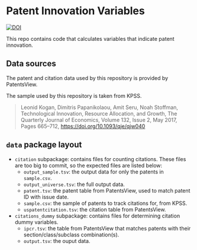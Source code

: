 # Patent Innovation Variables
[![DOI](https://zenodo.org/badge/DOI/10.5281/zenodo.6954668.svg)](https://doi.org/10.5281/zenodo.6954668)

This repo contains code that calculates variables that indicate patent innovation.

## Data sources
The patent and citation data used by this repository is provided by PatentsView.

The sample used by this repository is taken from KPSS.
> Leonid Kogan, Dimitris Papanikolaou, Amit Seru, Noah Stoffman, Technological Innovation, Resource Allocation, and Growth, The Quarterly Journal of Economics, Volume 132, Issue 2, May 2017, Pages 665–712, https://doi.org/10.1093/qje/qjw040

## `data` package layout
* `citation` subpackage: contains files for counting citations.
These files are too big to commit, so the expected files are listed below:
  * `output_sample.tsv`: the output data for only the patents in `sample.csv`.
  * `output_universe.tsv`: the full output data.
  * `patent.tsv`: the patent table from PatentsView,
  used to match patent ID with issue date.
  * `sample.csv`: the sample of patents to track citations for, from KPSS.
  * `uspatentcitation.tsv`: the citation table from PatentsView.
* `citations_dummy` subpackage: contains files for determining citation dummy variables.
  * `ipcr.tsv`: the table from PatentsView that matches patents with their section/class/subclass combination(s).
  * `output.tsv`: the ouput data.

